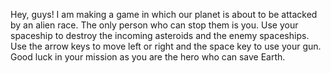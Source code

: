 Hey, guys! I am making a game in which our planet is about to be attacked by an alien race. The only person who can stop them is you. Use your spaceship to destroy the incoming asteroids and the enemy spaceships. Use the arrow keys to move left or right and the space key to use your gun. Good luck in your mission as you are the hero who can save Earth.